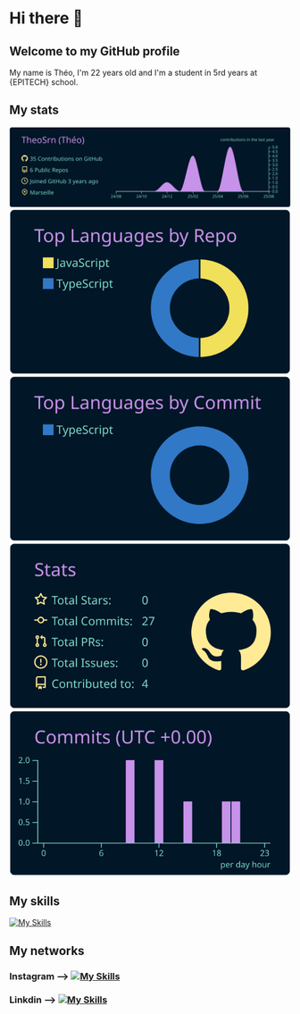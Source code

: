 # Hi there 👋

## Welcome to my GitHub profile

My name is Théo, I'm 22 years old and I'm a student in 5rd years at {EPITECH} school.

## My stats

[![](https://raw.githubusercontent.com/TheoSrn/profile_stats/master/profile-summary-card-output/nightowl/0-profile-details.svg)](https://github.com/vn7n24fzkq/github-profile-summary-cards)
[![](https://raw.githubusercontent.com/TheoSrn/profile_stats/master/profile-summary-card-output/nightowl/1-repos-per-language.svg)](https://github.com/vn7n24fzkq/github-profile-summary-cards) [![](https://raw.githubusercontent.com/TheoSrn/profile_stats/master/profile-summary-card-output/nightowl/2-most-commit-language.svg)](https://github.com/vn7n24fzkq/github-profile-summary-cards)
[![](https://raw.githubusercontent.com/TheoSrn/profile_stats/master/profile-summary-card-output/nightowl/3-stats.svg)](https://github.com/vn7n24fzkq/github-profile-summary-cards) [![](https://raw.githubusercontent.com/TheoSrn/profile_stats/master/profile-summary-card-output/nightowl/4-productive-time.svg)](https://github.com/vn7n24fzkq/github-profile-summary-cards)


## My skills

[![My Skills](https://skillicons.dev/icons?i=js,html,css,c,cpp,py,nodejs,react,symfony,powershell,bash,cmake,postman,github,gitlab,visualstudio,godot,docker,discord,linux)](https://github.com/TheoSrn)

## My networks

### Instagram --> [![My Skills](https://skillicons.dev/icons?i=instagram)](https://www.instagram.com/theoo.srn/)
### Linkdin --> [![My Skills](https://skillicons.dev/icons?i=linkedin)](https://www.linkedin.com/in/th%C3%A9o-serrano-3a6446359/)

